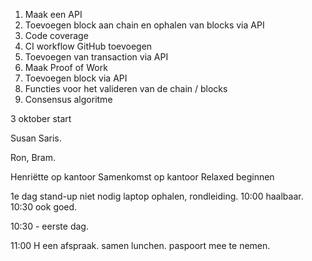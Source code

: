 1. Maak een API
2. Toevoegen block aan chain en ophalen van blocks via API
3. Code coverage
4. CI workflow GitHub toevoegen
5. Toevoegen van transaction via API
6. Maak Proof of Work
7. Toevoegen block via API
8. Functies voor het valideren van de chain / blocks
9. Consensus algoritme 



3 oktober start

Susan Saris.

Ron, Bram.

Henriëtte op kantoor
Samenkomst op kantoor
Relaxed beginnen

1e dag stand-up niet nodig
laptop ophalen, rondleiding.
10:00 haalbaar.
10:30 ook goed.

10:30 - eerste dag.

11:00 H een afspraak.
samen lunchen.
paspoort mee te nemen.